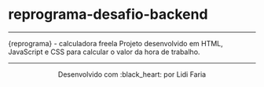 # reprograma-desafio-backend

---

{reprograma} - calculadora freela
Projeto desenvolvido em HTML, JavaScript e CSS para calcular o valor da hora de trabalho.

---

<p align="center">
Desenvolvido com :black_heart: por Lidi Faria
</p>